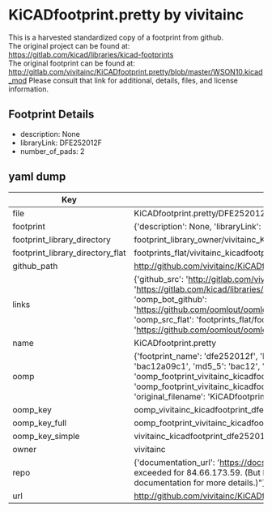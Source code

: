 # KiCADfootprint.pretty by vivitainc  
This is a harvested standardized copy of a footprint from github.  
The original project can be found at:  
https://gitlab.com/kicad/libraries/kicad-footprints  
The original footprint can be found at:
http://gitlab.com/vivitainc/KiCADfootprint.pretty/blob/master/WSON10.kicad_mod
Please consult that link for additional, details, files, and license information.  
## Footprint Details
* description: None  
* libraryLink: DFE252012F  
* number_of_pads: 2  
## yaml dump  
| Key | Value |  
| --- | --- |  
| file | KiCADfootprint.pretty/DFE252012F.kicad_mod |  
| footprint | {'description': None, 'libraryLink': 'DFE252012F', 'number_of_pads': 2} |  
| footprint_library_directory | footprint_library_owner/vivitainc_KiCADfootprint.pretty |  
| footprint_library_directory_flat | footprints_flat/vivitainc_kicadfootprint_dfe252012f/working |  
| github_path | http://github.com/vivitainc/KiCADfootprint.pretty/blob/master/DFE252012F.kicad_mod |  
| links | {'github_src': 'http://gitlab.com/vivitainc/KiCADfootprint.pretty/blob/master/WSON10.kicad_mod', 'github_src_repo': 'https://gitlab.com/kicad/libraries/kicad-footprints', 'oomp_bot': 'footprints/vivitainc_kicadfootprint_dfe252012f/working', 'oomp_bot_github': 'https://github.com/oomlout/oomlout_oomp_footprint_bot/tree/main/footprints/vivitainc_kicadfootprint_dfe252012f/working', 'oomp_src_flat': 'footprints_flat/footprints_flat/vivitainc_kicadfootprint_dfe252012f/working', 'oomp_src_flat_github': 'https://github.com/oomlout/oomlout_oomp_footprint_src/tree/main/footprints_flat/vivitainc_kicadfootprint_dfe252012f/working'} |  
| name | KiCADfootprint.pretty |  
| oomp | {'footprint_name': 'dfe252012f', 'library_name': 'kicadfootprint', 'md5': 'bac12a09c181d9bad2f0a533f779fdb4', 'md5_10': 'bac12a09c1', 'md5_5': 'bac12', 'md5_6': 'bac12a', 'oomp_key': 'oomp_vivitainc_kicadfootprint_dfe252012f', 'oomp_key_extra': 'oomp_footprint_vivitainc_kicadfootprint_dfe252012f', 'oomp_key_full': 'oomp_footprint_vivitainc_kicadfootprint_dfe252012f_bac12a', 'oomp_key_simple': 'vivitainc_kicadfootprint_dfe252012f', 'original_filename': 'KiCADfootprint.pretty/DFE252012F.kicad_mod', 'owner_name': 'vivitainc'} |  
| oomp_key | oomp_vivitainc_kicadfootprint_dfe252012f |  
| oomp_key_full | oomp_footprint_vivitainc_kicadfootprint_dfe252012f |  
| oomp_key_simple | vivitainc_kicadfootprint_dfe252012f |  
| owner | vivitainc |  
| repo | {'documentation_url': 'https://docs.github.com/rest/overview/resources-in-the-rest-api#rate-limiting', 'message': "API rate limit exceeded for 84.66.173.59. (But here's the good news: Authenticated requests get a higher rate limit. Check out the documentation for more details.)"} |  
| url | http://github.com/vivitainc/KiCADfootprint.pretty |  

